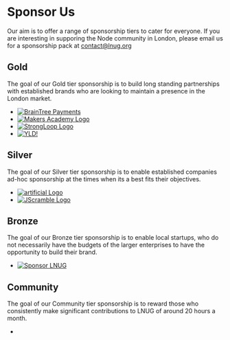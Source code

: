# Sponsor Us
Our aim is to offer a range of sponsorship tiers to cater for everyone. If you are interesting in supporing the Node community in London, please email us for a sponsorship pack at contact@lnug.org

## Gold
The goal of our Gold tier sponsorship is to build long standing partnerships with established brands who are looking to maintain a presence in the London market.

<ul class="gold-sponsor sponsors">
  <li>
    <a href="https://www.braintreepayments.com/" target="_blank" title="BrainTree Payments homepage, proud sponsor of LNUG">
      <img src="/images/sponsors/braintree.png" class="lnug-sponsor-logo lnug-sponsor-logo-gold" alt="BrainTree Payments">
    </a>
  </li>
  <li>
    <a href="http://makersacademy.com/" target="_blank" title="Makers Academy, venue hosts for LNUG meetups">
      <img src="/images/sponsors/makers.jpg" class="lnug-sponsor-logo lnug-sponsor-logo-gold" alt="Makers Academy Logo">
    </a>
  </li>
  <li>
    <a href="https://strongloop.com/" target="_blank" title="StrongLoop homepage, proud sponsor of LNUG">
      <img src="/images/sponsors/strongloop.png" class="lnug-sponsor-logo lnug-sponsor-logo-gold" alt="StrongLoop Logo">
    </a>
  </li>
  <li>
    <a href="http://yld.io" target="_blank" title="YLD!">
      <img src="/images/sponsors/yld.jpg" class="lnug-sponsor-logo lnug-sponsor-logo-gold" alt="YLD!">
    </a>
  </li>
</ul>

## Silver
The goal of our Silver tier sponsorship is to enable established companies ad-hoc sponsorship at the times when its a best fits their objectives.

<ul class="silver-sponsor sponsors">
  <li>
    <a href="https://artificial.io/" target="_blank" title="artificial labs, proud sponsor of LNUG">
      <img src="/images/sponsors/artificial-labs.jpg" class="lnug-sponsor-logo lnug-sponsor-logo-silver" alt="artificial Logo">
    </a>
  </li>
  <li>
    <a href="https://jscrambler.com/" target="_blank" title="JScrambler, proud sponsor of LNUG">
      <img src="/images/sponsors/jscramble.png" class="lnug-sponsor-logo lnug-sponsor-logo-silver" alt="JScramble Logo">
    </a>
  </li>
</ul>

## Bronze
The goal of our Bronze tier sponsorship is to enable local startups, who do not necessarily have the budgets of the larger enterprises to have the opportunity to build their brand.

<ul class="bronze-sponsor sponsors">
  <li>
  <a href="mailto:contact@lnug.org?subject=LNUG%20Sponsorship" target="_blank" title="Sponsor LNUG">
    <img src="/images/sponsors/placeholder.png" class="lnug-sponsor-logo lnug-sponsor-logo-community" alt="Sponsor LNUG">
  </a>
  </li>
</ul>

## Community
The goal of our Community tier sponsorship is to reward those who consistently make significant contributions to LNUG of around 20 hours a month.

<ul class="community-sponsor sponsors">
  <li></li>
</ul>
